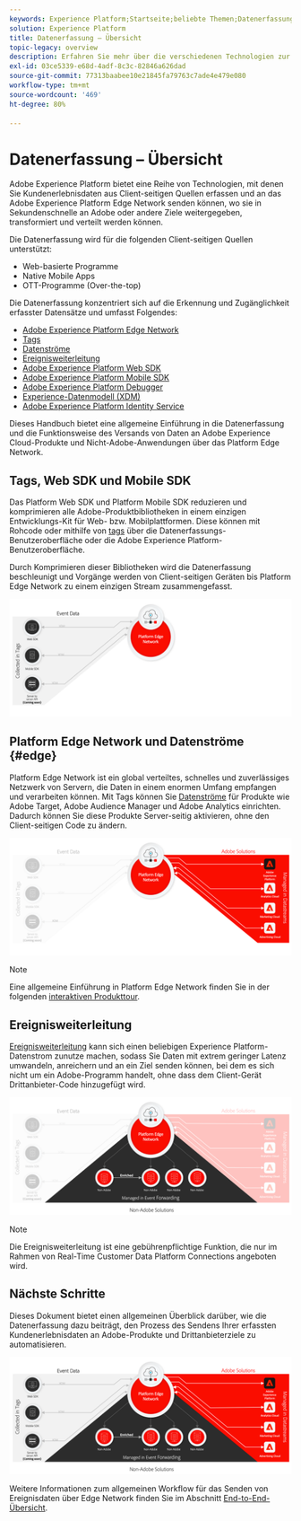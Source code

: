 ```yaml
---
keywords: Experience Platform;Startseite;beliebte Themen;Datenerfassung;Start;Web-SDK
solution: Experience Platform
title: Datenerfassung – Übersicht
topic-legacy: overview
description: Erfahren Sie mehr über die verschiedenen Technologien zur Erfassung von Daten zu Kundenerlebnissen in Adobe Experience Platform.
exl-id: 03ce5339-e68d-4adf-8c3c-82846a626dad
source-git-commit: 77313baabee10e21845fa79763c7ade4e479e080
workflow-type: tm+mt
source-wordcount: '469'
ht-degree: 80%

---
```


# Datenerfassung – Übersicht

Adobe Experience Platform bietet eine Reihe von Technologien, mit denen Sie Kundenerlebnisdaten aus Client-seitigen Quellen erfassen und an das Adobe Experience Platform Edge Network senden können, wo sie in Sekundenschnelle an Adobe oder andere Ziele weitergegeben, transformiert und verteilt werden können.

Die Datenerfassung wird für die folgenden Client-seitigen Quellen unterstützt:

* Web-basierte Programme
* Native Mobile Apps
* OTT-Programme (Over-the-top)

Die Datenerfassung konzentriert sich auf die Erkennung und Zugänglichkeit erfasster Datensätze und umfasst Folgendes:

* [Adobe Experience Platform Edge Network](https://experienceleague.adobe.com/docs/web-sdk-learn/tutorials/introduction-to-web-sdk-and-edge-network.html?lang=de)
* [Tags](../tags/home.md)
* [Datenströme](../edge/datastreams/overview.md)
* [Ereignisweiterleitung](../tags/ui/event-forwarding/overview.md)
* [Adobe Experience Platform Web SDK](../edge/home.md)
* [Adobe Experience Platform Mobile SDK](https://aep-sdks.gitbook.io/docs/)
* [Adobe Experience Platform Debugger](https://chrome.google.com/webstore/detail/adobe-experience-platform/bfnnokhpnncpkdmbokanobigaccjkpob?hl=de)
* [Experience-Datenmodell (XDM)](../xdm/home.md)
* [Adobe Experience Platform Identity Service](../identity-service/home.md)

Dieses Handbuch bietet eine allgemeine Einführung in die Datenerfassung und die Funktionsweise des Versands von Daten an Adobe Experience Cloud-Produkte und Nicht-Adobe-Anwendungen über das Platform Edge Network.

## Tags, Web SDK und Mobile SDK

Das Platform Web SDK und Platform Mobile SDK reduzieren und komprimieren alle Adobe-Produktbibliotheken in einem einzigen Entwicklungs-Kit für Web- bzw. Mobilplattformen. Diese können mit Rohcode oder mithilfe von [tags](../tags/home.md) über die Datenerfassungs-Benutzeroberfläche oder die Adobe Experience Platform-Benutzeroberfläche.

Durch Komprimieren dieser Bibliotheken wird die Datenerfassung beschleunigt und Vorgänge werden von Client-seitigen Geräten bis Platform Edge Network zu einem einzigen Stream zusammengefasst.

![Tags, Web SDK, Mobile SDK](./images/home/tags-sdks.png)

## Platform Edge Network und Datenströme {#edge}

Platform Edge Network ist ein global verteiltes, schnelles und zuverlässiges Netzwerk von Servern, die Daten in einem enormen Umfang empfangen und verarbeiten können. Mit Tags können Sie [Datenströme](../edge/datastreams/overview.md) für Produkte wie Adobe Target, Adobe Audience Manager und Adobe Analytics einrichten. Dadurch können Sie diese Produkte Server-seitig aktivieren, ohne den Client-seitigen Code zu ändern.

![Datenströme und Adobe-Lösungen](./images/home/adobe-solutions.png)

>[!NOTE]
>
>Eine allgemeine Einführung in Platform Edge Network finden Sie in der folgenden [interaktiven Produkttour](https://adobe-ideacloud.forgedx.com/adobe-adobe-edge-collection/adobe-experience-edge/public/mx?SUID=hgb1a48ICSCpbM6MzBYHbxnsh9DgjUy1).

## Ereignisweiterleitung

[Ereignisweiterleitung](../tags/ui/event-forwarding/overview.md) kann sich einen beliebigen Experience Platform-Datenstrom zunutze machen, sodass Sie Daten mit extrem geringer Latenz umwandeln, anreichern und an ein Ziel senden können, bei dem es sich nicht um ein Adobe-Programm handelt, ohne dass dem Client-Gerät Drittanbieter-Code hinzugefügt wird.

![Ereignisweiterleitung](./images/home/event-forwarding.png)

>[!NOTE]
>
>Die Ereignisweiterleitung ist eine gebührenpflichtige Funktion, die nur im Rahmen von Real-Time Customer Data Platform Connections angeboten wird.

## Nächste Schritte

Dieses Dokument bietet einen allgemeinen Überblick darüber, wie die Datenerfassung dazu beiträgt, den Prozess des Sendens Ihrer erfassten Kundenerlebnisdaten an Adobe-Produkte und Drittanbieterziele zu automatisieren.

![Datenerfassungs-Framework](./images/home/collection.png)

Weitere Informationen zum allgemeinen Workflow für das Senden von Ereignisdaten über Edge Network finden Sie im Abschnitt [End-to-End-Übersicht](./e2e.md).
